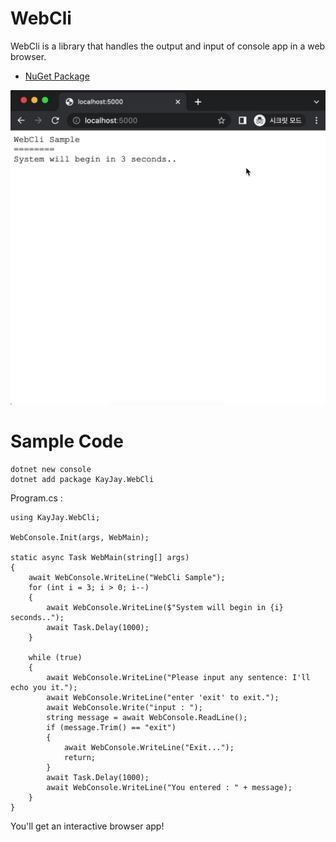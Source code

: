# WebCli

WebCli is a library that handles the output and input of console app in a web browser.

- [NuGet Package](https://www.nuget.org/packages/KayJay.WebCli)

![](./docs/webcli.webp)

# Sample Code

```
dotnet new console
dotnet add package KayJay.WebCli
```

Program.cs : 
```
using KayJay.WebCli;

WebConsole.Init(args, WebMain);

static async Task WebMain(string[] args)
{
    await WebConsole.WriteLine("WebCli Sample");
    for (int i = 3; i > 0; i--)
    {
        await WebConsole.WriteLine($"System will begin in {i} seconds..");
        await Task.Delay(1000);
    }

    while (true)
    {
        await WebConsole.WriteLine("Please input any sentence: I'll echo you it.");
        await WebConsole.WriteLine("enter 'exit' to exit.");
        await WebConsole.Write("input : ");
        string message = await WebConsole.ReadLine();
        if (message.Trim() == "exit")
        {
            await WebConsole.WriteLine("Exit...");
            return;
        }
        await Task.Delay(1000);
        await WebConsole.WriteLine("You entered : " + message);
    }
}
```

You'll get an interactive browser app!


